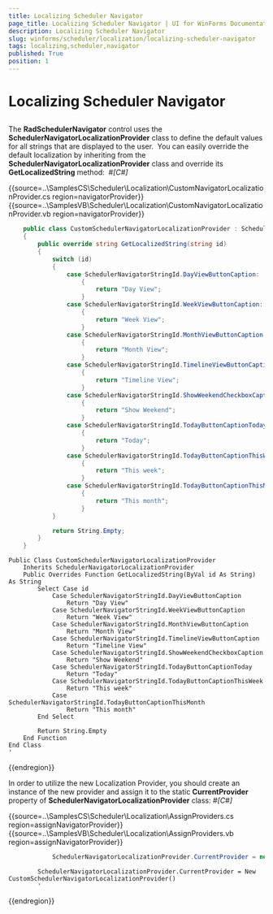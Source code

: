 ```yaml
---
title: Localizing Scheduler Navigator
page_title: Localizing Scheduler Navigator | UI for WinForms Documentation
description: Localizing Scheduler Navigator
slug: winforms/scheduler/localization/localizing-scheduler-navigator
tags: localizing,scheduler,navigator
published: True
position: 1
---
```


# Localizing Scheduler Navigator



## 

The __RadSchedulerNavigator__ control uses the __SchedulerNavigatorLocalizationProvider__ class to define the default
          values for all strings that are displayed to the user.  You can easily override the default localization by inheriting from the
          __SchedulerNavigatorLocalizationProvider__ class and override its __GetLocalizedString__ method: 
        #_[C#]_

	



{{source=..\SamplesCS\Scheduler\Localization\CustomNavigatorLocalizationProvider.cs region=navigatorProvider}} 
{{source=..\SamplesVB\Scheduler\Localization\CustomNavigatorLocalizationProvider.vb region=navigatorProvider}} 

````C#
    public class CustomSchedulerNavigatorLocalizationProvider : SchedulerNavigatorLocalizationProvider
    {
        public override string GetLocalizedString(string id)
        {
            switch (id)
            {
                case SchedulerNavigatorStringId.DayViewButtonCaption:
                    {
                        return "Day View";
                    }
                case SchedulerNavigatorStringId.WeekViewButtonCaption:
                    {
                        return "Week View";
                    }
                case SchedulerNavigatorStringId.MonthViewButtonCaption:
                    {
                        return "Month View";
                    }
                case SchedulerNavigatorStringId.TimelineViewButtonCaption:
                    {
                        return "Timeline View";
                    }
                case SchedulerNavigatorStringId.ShowWeekendCheckboxCaption:
                    {
                        return "Show Weekend";
                    }
                case SchedulerNavigatorStringId.TodayButtonCaptionToday:
                    {
                        return "Today";
                    }
                case SchedulerNavigatorStringId.TodayButtonCaptionThisWeek:
                    {
                        return "This week";
                    }
                case SchedulerNavigatorStringId.TodayButtonCaptionThisMonth:
                    {
                        return "This month";
                    }
            }

            return String.Empty;
        }
    }
````
````VB.NET
Public Class CustomSchedulerNavigatorLocalizationProvider
    Inherits SchedulerNavigatorLocalizationProvider
    Public Overrides Function GetLocalizedString(ByVal id As String) As String
        Select Case id
            Case SchedulerNavigatorStringId.DayViewButtonCaption
                Return "Day View"
            Case SchedulerNavigatorStringId.WeekViewButtonCaption
                Return "Week View"
            Case SchedulerNavigatorStringId.MonthViewButtonCaption
                Return "Month View"
            Case SchedulerNavigatorStringId.TimelineViewButtonCaption
                Return "Timeline View"
            Case SchedulerNavigatorStringId.ShowWeekendCheckboxCaption
                Return "Show Weekend"
            Case SchedulerNavigatorStringId.TodayButtonCaptionToday
                Return "Today"
            Case SchedulerNavigatorStringId.TodayButtonCaptionThisWeek
                Return "This week"
            Case SchedulerNavigatorStringId.TodayButtonCaptionThisMonth
                Return "This month"
        End Select

        Return String.Empty
    End Function
End Class
'
````

{{endregion}} 




In order to utilize the new Localization Provider, you should create an instance of the new provider and assign it to the static
          __CurrentProvider__ property of __SchedulerNavigatorLocalizationProvider__ class:
        #_[C#]_

	



{{source=..\SamplesCS\Scheduler\Localization\AssignProviders.cs region=assignNavigatorProvider}} 
{{source=..\SamplesVB\Scheduler\Localization\AssignProviders.vb region=assignNavigatorProvider}} 

````C#
            SchedulerNavigatorLocalizationProvider.CurrentProvider = new CustomSchedulerNavigatorLocalizationProvider();
````
````VB.NET
        SchedulerNavigatorLocalizationProvider.CurrentProvider = New CustomSchedulerNavigatorLocalizationProvider()
        '
````

{{endregion}} 



